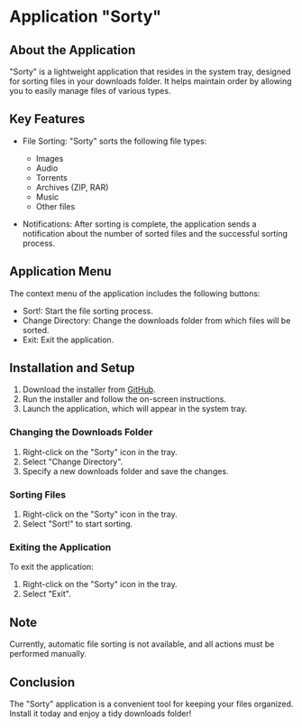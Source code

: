 # Application "Sorty"

## About the Application

"Sorty" is a lightweight application that resides in the system tray, designed for sorting files in your downloads folder. It helps maintain order by allowing you to easily manage files of various types.

## Key Features

- File Sorting: "Sorty" sorts the following file types:
  - Images
  - Audio
  - Torrents
  - Archives (ZIP, RAR)
  - Music
  - Other files

- Notifications: After sorting is complete, the application sends a notification about the number of sorted files and the successful sorting process.

## Application Menu

The context menu of the application includes the following buttons:

- Sort!: Start the file sorting process.
- Change Directory: Change the downloads folder from which files will be sorted.
- Exit: Exit the application.

## Installation and Setup

1. Download the installer from [GitHub](https://github.com/nosfty/Sorty/releases).
2. Run the installer and follow the on-screen instructions.
3. Launch the application, which will appear in the system tray.

### Changing the Downloads Folder

1. Right-click on the "Sorty" icon in the tray.
2. Select "Change Directory".
3. Specify a new downloads folder and save the changes.

### Sorting Files

1. Right-click on the "Sorty" icon in the tray.
2. Select "Sort!" to start sorting.

### Exiting the Application

To exit the application:

1. Right-click on the "Sorty" icon in the tray.
2. Select "Exit".

## Note

Currently, automatic file sorting is not available, and all actions must be performed manually.

## Conclusion

The "Sorty" application is a convenient tool for keeping your files organized. Install it today and enjoy a tidy downloads folder!
